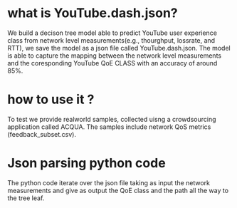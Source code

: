 # what is YouTube.dash.json?
We build a decison tree model able to predict YouTube user experience class from network level measurements(e.g., thourghput, lossrate, and RTT), we save the model as a json file called YouTube.dash.json. The model is able to capture the mapping between the network level measurements and the coresponding YouTube QoE CLASS with an accuracy of around 85%. 

# how to use it ?
To test we provide realworld samples, collected uisng a crowdsourcing application called ACQUA. The samples include network QoS metrics (feedback_subset.csv). 

# Json parsing python code
The python code iterate over the json file taking as input the network measurements and give as output the QoE class and the path all the way to the tree leaf.
